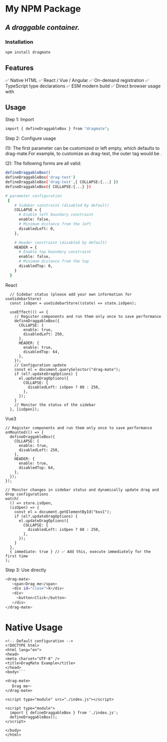 # My NPM Package

## _A draggable container._

### Installation

```sh
npm install dragmate
```

## Features

✅ Native HTML
✅ React / Vue / Angular
✅ On-demand registration
✅ TypeScript type declarations
✅ ESM modern build
✅ Direct browser usage with

## Usage

Step 1: Import

```sh
import { defineDraggableBox } from "dragmate";
```

Step 2: Configure usage

(1): The first parameter can be customized or left empty, which defaults to drag-mate.For example, to customize as drag-test, the outer tag would be <drag-test></drag-test>.

(2): The following forms are all valid:

```sh
defineDraggableBox()
defineDraggableBox('drag-test')
defineDraggableBox('drag-test',{ COLLAPSE:{...} })
defineDraggableBox({ COLLAPSE:{...} })

# parameter configuration
 {
    # Sidebar constraint (disabled by default)
    COLLAPSE = {
      # Enable left boundary constraint
      enable: false,
      # Minimum distance from the left
      disabledLeft: 0,
    },

    # Header constraint (disabled by default)
    HEADER = {
      # Enable top boundary constraint
      enable: false,
      # Minimum distance from the top
      disabledTop: 0,
    }
  }

```

React

```
  // Sidebar status (please add your own information for useSidebarStore)
  const isOpen = useSidebarStore((state) => state.isOpen);

  useEffect(() => {
    // Register components and run them only once to save performance
    defineDraggableBox({
      COLLAPSE: {
        enable: true,
        disabledLeft: 250,
      },
      HEADER: {
        enable: true,
        disabledTop: 64,
      },
    });
    // Configuration update
    const el = document.querySelector("drag-mate");
    if (el?.updateDragOptions) {
      el.updateDragOptions({
        COLLAPSE: {
          disabledLeft: isOpen ? 80 : 250,
        },
      });
    }
    // Monitor the status of the sidebar
  }, [isOpen]);
```

Vue3

```
// Register components and run them only once to save performance
onMounted(() => {
  defineDraggableBox({
    COLLAPSE: {
      enable: true,
      disabledLeft: 250,
    },
    HEADER: {
      enable: true,
      disabledTop: 64,
    },
  });
});

// Monitor changes in sidebar status and dynamically update drag and drop configurations
watch(
  () => store.isOpen,
  (isOpen) => {
    const el = document.getElementById("box1");
    if (el?.updateDragOptions) {
      el.updateDragOptions({
        COLLAPSE: {
          disabledLeft: isOpen ? 80 : 250,
        },
      });
    }
  },
  { immediate: true } // ✅ Add this, execute immediately for the first time
);
```

Step 3: Use directly

```sh
<drag-mate>
   <span>Drag me</span>
   <div id="close">X</div>
   <div>
     <button>Click</button>
   </div>
</drag-mate>
```

# Native Usage

````
<!-- Default configuration -->
<!DOCTYPE html>
<html lang="en">
<head>
<meta charset="UTF-8" />
<title>DragMate Example</title>
</head>
<body>```

<drag-mate>
   Drag me～
</drag-mate>

<script type="module" src="./index.js"></script>

<script type="module">
  import { defineDraggableBox } from './index.js';
  defineDraggableBox();
</script>

</body>
</html>
````
